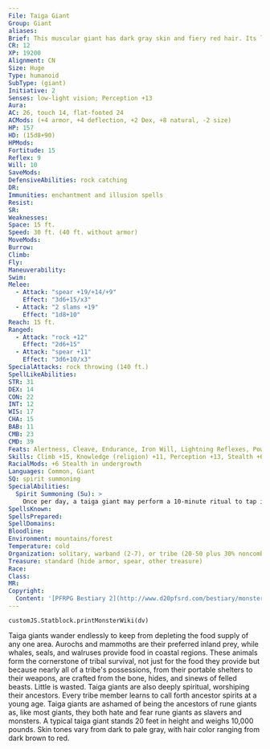 ```yaml
---
File: Taiga Giant
Group: Giant
aliases: 
Brief: This muscular giant has dark gray skin and fiery red hair. Its lower jaw bears sharp fangs, and it wields a huge, primitive spear.
CR: 12
XP: 19200
Alignment: CN
Size: Huge
Type: humanoid
SubType: (giant)
Initiative: 2
Senses: low-light vision; Perception +13
Aura: 
AC: 26, touch 14, flat-footed 24
ACMods: (+4 armor, +4 deflection, +2 Dex, +8 natural, -2 size)
HP: 157
HD: (15d8+90)
HPMods: 
Fortitude: 15
Reflex: 9
Will: 10
SaveMods: 
DefensiveAbilities: rock catching
DR: 
Immunities: enchantment and illusion spells
Resist: 
SR: 
Weaknesses: 
Space: 15 ft.
Speed: 30 ft. (40 ft. without armor)
MoveMods: 
Burrow: 
Climb: 
Fly: 
Maneuverability: 
Swim: 
Melee: 
  - Attack: "spear +19/+14/+9"
    Effect: "3d6+15/x3"
  - Attack: "2 slams +19"
    Effect: "1d8+10"
Reach: 15 ft.
Ranged: 
  - Attack: "rock +12"
    Effect: "2d6+15"
  - Attack: "spear +11"
    Effect: "3d6+10/x3"
SpecialAttacks: rock throwing (140 ft.)
SpellLikeAbilities: 
STR: 31
DEX: 14
CON: 22
INT: 12
WIS: 17
CHA: 15
BAB: 11
CMB: 23
CMD: 39
Feats: Alertness, Cleave, Endurance, Iron Will, Lightning Reflexes, Power Attack, Self-Sufficient, Shot on the RunB, Vital Strike
Skills: Climb +15, Knowledge (religion) +11, Perception +13, Stealth +6 (+12 in undergrowth), Survival +20
RacialMods: +6 Stealth in undergrowth
Languages: Common, Giant
SQ: spirit summoning
SpecialAbilities:
  Spirit Summoning (Su): >
    Once per day, a taiga giant may perform a 10-minute ritual to tap into the power and insight of his ancestral spirits. These spirits provide a +4 deflection bonus to AC, immunity to enchantment and illusion spells, and one of the following spell effects: bless, endure elements, protection from evil, protection from good, or see invisibility. The effects of a spirit summoning persist for 24 hours.
SpellsKnown: 
SpellsPrepared: 
SpellDomains: 
Bloodline: 
Environment: mountains/forest
Temperature: cold
Organization: solitary, warband (2-7), or tribe (20-50 plus 30% noncombatants, 1 druid or oracle of 3rd-5th level, 2-4 barbarian or ranger hunters of 3rd-5th level, 1 chieftain barbarian or fighter of 4th-7th level, 2-6 dire bears, 2-6 dire tigers, and 8-12 stone giants)
Treasure: standard (hide armor, spear, other treasure)
Race: 
Class: 
MR: 
Copyright:
  Content: '[PFRPG Bestiary 2](http://www.d20pfsrd.com/bestiary/monster-listings/humanoids/giants/giant-true/taiga-giant)'
---
```

```dataviewjs
customJS.Statblock.printMonsterWiki(dv)
```
Taiga giants wander endlessly to keep from depleting the food supply of any one area. Aurochs and mammoths are their preferred inland prey, while whales, seals, and walruses provide food in coastal regions. These animals form the cornerstone of tribal survival, not just for the food they provide but because nearly all of a tribe's possessions, from their portable shelters to their weapons, are crafted from the bone, hides, and sinews of felled beasts. Little is wasted.  Taiga giants are also deeply spiritual, worshiping their ancestors. Every tribe member learns to call forth ancestor spirits at a young age. Taiga giants are ashamed of being the ancestors of rune giants as, like most giants, they both hate and fear rune giants as slavers and monsters.  A typical taiga giant stands 20 feet in height and weighs 10,000 pounds. Skin tones vary from dark to pale gray, with hair color ranging from dark brown to red.
